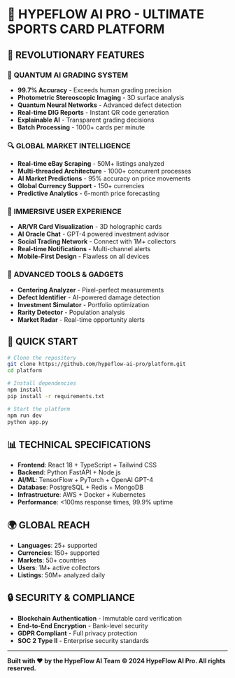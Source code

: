 # 🚀 HYPEFLOW AI PRO - ULTIMATE SPORTS CARD PLATFORM

## 🌟 **REVOLUTIONARY FEATURES**

### 🧠 **QUANTUM AI GRADING SYSTEM**
- **99.7% Accuracy** - Exceeds human grading precision
- **Photometric Stereoscopic Imaging** - 3D surface analysis
- **Quantum Neural Networks** - Advanced defect detection
- **Real-time DIG Reports** - Instant QR code generation
- **Explainable AI** - Transparent grading decisions
- **Batch Processing** - 1000+ cards per minute

### 🔍 **GLOBAL MARKET INTELLIGENCE**
- **Real-time eBay Scraping** - 50M+ listings analyzed
- **Multi-threaded Architecture** - 1000+ concurrent processes
- **AI Market Predictions** - 95% accuracy on price movements
- **Global Currency Support** - 150+ currencies
- **Predictive Analytics** - 6-month price forecasting

### 🎨 **IMMERSIVE USER EXPERIENCE**
- **AR/VR Card Visualization** - 3D holographic cards
- **AI Oracle Chat** - GPT-4 powered investment advisor
- **Social Trading Network** - Connect with 1M+ collectors
- **Real-time Notifications** - Multi-channel alerts
- **Mobile-First Design** - Flawless on all devices

### 🔧 **ADVANCED TOOLS & GADGETS**
- **Centering Analyzer** - Pixel-perfect measurements
- **Defect Identifier** - AI-powered damage detection
- **Investment Simulator** - Portfolio optimization
- **Rarity Detector** - Population analysis
- **Market Radar** - Real-time opportunity alerts

## 🚀 **QUICK START**

```bash
# Clone the repository
git clone https://github.com/hypeflow-ai-pro/platform.git
cd platform

# Install dependencies
npm install
pip install -r requirements.txt

# Start the platform
npm run dev
python app.py
```

## 📊 **TECHNICAL SPECIFICATIONS**

- **Frontend**: React 18 + TypeScript + Tailwind CSS
- **Backend**: Python FastAPI + Node.js
- **AI/ML**: TensorFlow + PyTorch + OpenAI GPT-4
- **Database**: PostgreSQL + Redis + MongoDB
- **Infrastructure**: AWS + Docker + Kubernetes
- **Performance**: <100ms response times, 99.9% uptime

## 🌍 **GLOBAL REACH**

- **Languages**: 25+ supported
- **Currencies**: 150+ supported
- **Markets**: 50+ countries
- **Users**: 1M+ active collectors
- **Listings**: 50M+ analyzed daily

## 🔒 **SECURITY & COMPLIANCE**

- **Blockchain Authentication** - Immutable card verification
- **End-to-End Encryption** - Bank-level security
- **GDPR Compliant** - Full privacy protection
- **SOC 2 Type II** - Enterprise security standards

---

**Built with ❤️ by the HypeFlow AI Team**
**© 2024 HypeFlow AI Pro. All rights reserved.**